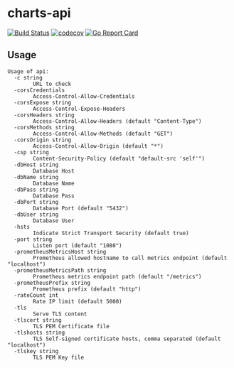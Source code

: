 # charts-api

[![Build Status](https://travis-ci.org/ViBiOh/charts-api.svg?branch=master)](https://travis-ci.org/ViBiOh/charts-api)
[![codecov](https://codecov.io/gh/ViBiOh/charts-api/branch/master/graph/badge.svg)](https://codecov.io/gh/ViBiOh/charts-api)
[![Go Report Card](https://goreportcard.com/badge/github.com/ViBiOh/charts-api)](https://goreportcard.com/report/github.com/ViBiOh/charts-api)

## Usage

```
Usage of api:
  -c string
    	URL to check
  -corsCredentials
    	Access-Control-Allow-Credentials
  -corsExpose string
    	Access-Control-Expose-Headers
  -corsHeaders string
    	Access-Control-Allow-Headers (default "Content-Type")
  -corsMethods string
    	Access-Control-Allow-Methods (default "GET")
  -corsOrigin string
    	Access-Control-Allow-Origin (default "*")
  -csp string
    	Content-Security-Policy (default "default-src 'self'")
  -dbHost string
    	Database Host
  -dbName string
    	Database Name
  -dbPass string
    	Database Pass
  -dbPort string
    	Database Port (default "5432")
  -dbUser string
    	Database User
  -hsts
    	Indicate Strict Transport Security (default true)
  -port string
    	Listen port (default "1080")
  -prometheusMetricsHost string
    	Prometheus allowed hostname to call metrics endpoint (default "localhost")
  -prometheusMetricsPath string
    	Prometheus metrics endpoint path (default "/metrics")
  -prometheusPrefix string
    	Prometheus prefix (default "http")
  -rateCount int
    	Rate IP limit (default 5000)
  -tls
    	Serve TLS content
  -tlscert string
    	TLS PEM Certificate file
  -tlshosts string
    	TLS Self-signed certificate hosts, comma separated (default "localhost")
  -tlskey string
    	TLS PEM Key file
```
